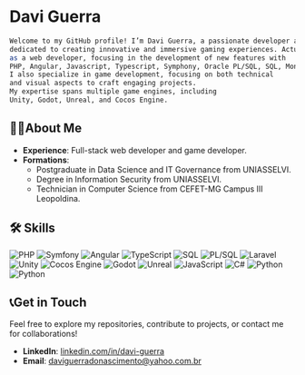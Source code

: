 # Davi Guerra

```bash
Welcome to my GitHub profile! I’m Davi Guerra, a passionate developer and avid gamer,
dedicated to creating innovative and immersive gaming experiences. Actually working
as a web developer, focusing in the development of new features with
PHP, Angular, Javascript, Typescript, Symphony, Oracle PL/SQL, SQL, MongoDB.
I also specialize in game development, focusing on both technical
and visual aspects to craft engaging projects.
My expertise spans multiple game engines, including
Unity, Godot, Unreal, and Cocos Engine. 
```

## 👨‍💻About Me

- **Experience**: Full-stack web developer and game developer.
- **Formations**:
  - Postgraduate in Data Science and IT Governance from UNIASSELVI.
  - Degree in Information Security from UNIASSELVI.
  - Technician in Computer Science from CEFET-MG Campus III Leopoldina.

## 🛠 Skills
![PHP](https://img.shields.io/badge/PHP-8993be?style=for-the-badge&logo=php&logoColor=white)
![Symfony](https://img.shields.io/badge/Symfony-000000?style=for-the-badge&logo=symfony&logoColor=white)
![Angular](https://img.shields.io/badge/Angular-E23237?style=for-the-badge&logo=angular&logoColor=white)
![TypeScript](https://img.shields.io/badge/TypeScript-3178C6?style=for-the-badge&logo=typescript&logoColor=white)
![SQL](https://img.shields.io/badge/SQL-4479A1?style=for-the-badge&logo=postgresql&logoColor=white)
![PL/SQL](https://img.shields.io/badge/PL%2FSQL-FF6A00?style=for-the-badge&logo=oracle&logoColor=white)
![Laravel](https://img.shields.io/badge/Laravel-FF2D20?style=for-the-badge&logo=laravel&logoColor=white)
![Unity](https://img.shields.io/badge/Unity-000000?style=for-the-badge&logo=unity&logoColor=white)
![Cocos Engine](https://img.shields.io/badge/Cocos%20Engine-4eac30?style=for-the-badge&logo=cocos&logoColor=white)
![Godot](https://img.shields.io/badge/Godot-358A91?style=for-the-badge&logo=godot&logoColor=white)
![Unreal](https://img.shields.io/badge/Unreal%20Engine-0e1128?style=for-the-badge&logo=unrealengine&logoColor=white)
![JavaScript](https://img.shields.io/badge/JavaScript-F7DF1E?style=for-the-badge&logo=javascript&logoColor=black)
![C#](https://img.shields.io/badge/C%23-239120?style=for-the-badge&logo=csharp&logoColor=white)
![Python](https://img.shields.io/badge/Python-3776AB?style=for-the-badge&logo=python&logoColor=white)
![Python](https://img.shields.io/badge/PHASER-358A91?style=for-the-badge&logo=phaser&logoColor=white)

## 📞Get in Touch

Feel free to explore my repositories, contribute to projects, or contact me for collaborations! 

- **LinkedIn**: [linkedin.com/in/davi-guerra](https://www.linkedin.com/in/davi-guerra)
- **Email**: [daviguerradonascimento@yahoo.com.br](mailto:daviguerradonascimento@yahoo.com.br)
